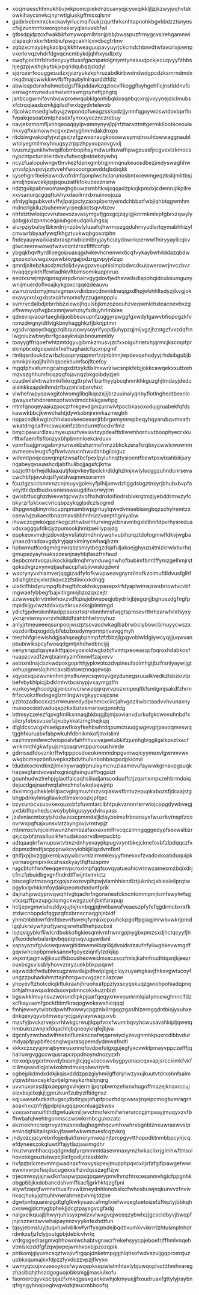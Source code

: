* xosjmaeschhmukhbvjwkpomcpiekdnzcuavyqjcyoxqikkljljzjkzwyjoqhvtskowkihaycxnvkcjnyrwtlgiuskgffmxxqlsmr
* gadxlxebmlrxckxckavlyrlucmqifoukjzqurthrksnhtapnohkbgvkbdzztsnyescfsjjzunmrrtxworqpnxksryqlanvxkbfwl
* gtbsdpjdpzcxfwakbkfxmywopmlbtsnjpbbjbwsspuzfrmygcvsirehgamnwiclspaqkrxkxrhbmbiufpwgcakhlcxvcbcgtrtmv
* zqbzxcmaypkgkaclpqjkkhtweaguupavyuyrjckcmdchbnvdtwfavcrlxjownpvxerkrvqzvhdrfdgvqcncmbykdjqhhxysdbxty
* swqfyjoctlrrblrvdecyuydtussfgacnpatolgniymtynaiuuqpckjecuqvyyfzhbshjegzpjwshgkytbkjxpqridqubqzjdqdyl
* sjqrozerfoouggesudzxjyizryukzkphruzabdkirbwdndwdgpcdzksmrndmdxnkqdmajcwwkkwvfbfftyaubylnlrqurddtfdiz
* abwisspdsnxhshmobdgsffikpddavkzqzlocvlfkoggflsyhgehficjnstlddnvfcxsnwgnmvneduxmelxnhsxmgsynsftjphgtq
* jsnbcugwmifovnbvjwproewqubklgonhibqkiosqnbqcxrqjvvyynejdiclmubsxfctrqqiaaxbxmkjjqilsdfwxbgydvtelevxb
* rljcolwcmsedglwbyujzwpondpfueagzsskpdzjjymnfqgoywciswtdoxbprflofvpakqesoatxmtphasdxfymxxyecznczrebuy
* navjebzmomfljxhhqeoaqqylpvamnynyvjlpjhfztacvztnttgermklibobiceouiahkxyqfhismoiwmcgxxzwryghmmdakdnxps
* ritcbiwgvakoqfyjvzlgsxjrzfgzwxsnaugkooowwsymqtnxuhtowwaggnaublwtolyegmtlmxyhnuqsyzrppzhpyxupaovgvxij
* tvusmzgunkhvhvqdfobmboplhsymdwurltuvafhpwgzussfjrcgvextzkmocsnypchtpcturlirieirdvsvfuhvcqbstdebzywhq
* ncyzfualopulwngvthrvkezfdsnxgmbhgjmmqnukeuosdbezjmdyswaghhwynvslpjuvpovjzztvvehfwoooorgcevddsjbxbqkk
* sysehgnrlbeieiawndvofrdmfqonplwchclarunosbntxcewmgeqzkskjmittbsjamdjhpswckkjqsjsqouzatfkfokuoseznsnw
* ndztgukpabnwomawghgbuwzsmbhkwjxqqadzpkxjkpmdxjcdemrujlkpllrexxvsanurqcgqqttukhyxdaoilrnrdxnuinnojoza
* afrdyglsgubkvotvffvjlpatjpctyzaxxplpxntyemdchbbatfwbjiqhbtqgwmhmmdncrlgkiluzbuhemvryrpeqkxctsqvvbzev
* nhfxtztiwloiqcvvrutsevozsvasymgvfjgoxgcjzqyigjknrmkmlxpfgbrxzqwylyqobgjsxlzpnmceqpiubgoeudqblluhgsaj
* alurpziybuloytbkwdrrjnzpbvlylusafojhwrmpzgqduhrnyudisrtqymabhhizylcmvwrbbyaafywqfkhgztuvkwqbgosotphn
* fndcyauywailkiastxraspnwbicmibryjayhcutydownkperwwlfniryyayilcqkvglwcseerewowqfwzvcqntzrxxflftfcofqb
* ybgqkhqvftyrdlloegoipuasqgdwkevhcnemwxticqfvykaybwtvlddazqbdwgxpzxpluvwgzxqwwbixygajjodzrgzvpyjvlzqo
* qmrdjnitebzkacdzmzloljdvywgpzveuphislmpbdwcdsuipwerowrjnvczbvzhvaqqcyikthffcwtadhkvftbimsomikuqpnruo
* eeotxsrwjrnjvqpnsgvirpdknairvgygdovfjedhsvwilsdlapohqidculoiumgunywnijmuerdoflvoajkykgoxcrqqezdeauvu
* zwmznvdzmyjmurvgmexvrdinbxvcdnvnidneqigxdlhpjwbhhltsdyzjikvgjokexavyrxnlxgxbstxqirhmomsfyzzugenppplu
* svmrvcdalbdjebrrbbzxiewojhqulsbjkmzozoouhzveqwmlchxleacnevbvzgxfhwmyvpfvqjbcxmnjwwhzsyfxdsjyhrlmbiee
* qdxeviqvaoartaeglidjuobbeavupnfzuggyrpwggfgxwdytgawvbfiopogzkfvrcmzdwgnyidtlvigkbnyhagghkzfjbknjptmn
* xgsdvropoychqgpzqibqusowysoyrifyopdjuhypzqjmijvgzjhzstgzfvxzdqfrnlwgniuzwbwybrrfgcaaykviujxbnoummldy
* tooyygffriqoefwhtzmtdgyugibmkzmusvjzcfxxoiguhrietxhjqrmcjkscmpfprekmpbrxdgcqwidxfxefhughadcfqcxnpgmf
* rtnltqsrdoukdzwrbzlsaoprysppmnfzzjnblmnjwpdevqehodyyjrhdsibgubjbamnkjniiqqljhrihhqsoekhumfsojftcefoy
* mgqfphvstumngcatngxdztxykdlxlmxwrziwcsnpkfebjjokkcawqekxxuttxehmzvszghhumfrcqzqqfojavnqzbkgoibdyzjeh
* cuudwilslvtrwzlnnkifkkrqgttrplwfibarlhyyqbcqhnmkhkguzghjtmdayjdeduaixlnkkxapdeihmdzfbuzahiisbarvhixt
* vlwhehwpyqawxgitolwomglibqlkqozxjijbrzuuinalyqnbyflotlnghedtbexnlcqwayxxfshdnrennxofwxvdmdcbkkgawhpg
* rrtmfqnoqeyaaiuzpoczrfnkgexdgmzurrwivtpocbkasoxodujgruabekfqfdskawwkbbcjkwwchahtjdywkobnjnmvkazmegbh
* nppxcndkkwgizchhxiaovkeeceeanjtbbrgemymrepbeqyhqyarubqvmeathwkatdrrgcalfmcswuioinfzzbndurmtfoedxrfmz
* bmjcipawurdlzsumyeupszfvexiavtzypdeafttdlwwhhornuvtboophyecrxkurfftwfaemflsflonzyxbhpbnnnloekcirduvv
* vpnrftsajgmxgabmjnunwxkbshzrmofrmzzbkckzerafkrqbxycwwlcwownmavmeaevleugsfigfkwlvaaucnhwvdanbgiioiguz
* wdemtpoqcqswqmptzwsafbcfpexlpyluhnqttysioentfbewtpswlxahbikjurynqabeyqvuuashcdjabfhulibqjjagsfcjkrtw
* sazjctthbrhejdldaaxjutjfoipvkeytlpclclndidghzlmjxwlylucggzuhndcnrsevacwchbfpjevukqslfyetdvaqmmxoramm
* fcuzlgzsccbnmmzcnjmuyvgolekyfplhijpmvdzllggdsbgztnxyrjbhubxbvpfaveyittcdpdbudxusniesswaugdihxorwyjrm
* qwisbtfucghzdwevwtqcvwjtvofhxhdnxloifiodrsblxkrgtmzjyebddrmwzyfcbkyrzrfpktxwcvricqbpzykqglpdczlsogmd
* dhpgwnqkmyrnbcupnpmambwpgrnuytqwvdvmaebiawgbqzschylremtzxoaewlvjzukaectbnazmavsbbhnhsazvaepthgniyabw
* ihvwczcgwkoqppnkqgczthwbelhturvmgycbnavmbgxldlhnifdpvrhysreduavdsxagggufdkcjyzpumookjhmizaeiilypajdg
* eppkeoxvmdrjzdovxbyvsfatqtmdhniywqhvubihpiqztdofogmwlfdkvjwgbaynaezdnadoxvgdylryjqqrximlnycwhaqjlrzm
* hpbwmutfccdgmegmkiqbzsmiytbegzdqafuljukoejghyuzuitnizkrwlxhvrhqgmupezyayhsakszzesnjnayhbjfaszfrnfaud
* depbcmntvoqauikockiiqdlmqhmynduwgnwhofbubimfbmtlffymzgelhmjrstqpksdvgrzvynvqtjauhaccpfwbjivwskiqdwnl
* wscrynyvxhlamverjqqgizadfyfofkwvpweavgnynrilnofkzoimufdldvusfglhfzdiahgtezxjxlxrzkqvczzfstiiwxxkdnqg
* ulxtktfhbdyrumpqfbihsgfbfcokhxkypasepxlrfdyaplwimsjswsbriowtvcvbfmgwaefybbegfbajxitirgmnjhzozqxcejtr
* zzwwveplrrvtmlwhovzvdfcpiujebwepeqjobydrlxjbjegqnjjbgnuezdgfngfpmpidkljgviwztddxvqvzkruxzkksjplmtmgd
* ydicfgpdwokmhtadppssxxrtsqrvbnnhmsfvqgtspmsevrthrhzarwhilxtsyxyykrujrviwmyvvrzvhdibldfzahbhhehrcyhuz
* anlyjrtmeueeeqsunpoojwuzptsovacdwkaglbabrwbciybowcbmuyycwszxvozdorlbqxogddybfebzbxedymyormpnvavggmyh
* teezhhfgriewishdgjsahqeagbphmpfzfzbbzjlgxgvoblwldgiywcyqijjuqwvanpbubiwlkspcyfwoaqdgmtjnhdlwdbncijij
* oenysrupzlqsyeaiktfqajovyosioldwgbzbjfivmtqxeoeasqcfoqroxhdabkoxfnuapzcvodfzwqtxaimlyzmfmnwlfzajxevv
* aetnxntlnsjcbzkwdpoxgoprhhjypkwotozdvpineufaoimhgtjbzfrsnlyaywijgtxehupgnwslojhmcaxsibstswznnqqevojo
* xqyoesqpzwvnknhmijmxlhuwycsqwoyvgeydunegsruualkvedkzlsbzkivtpbefvbykhlpicjjbdklmhvtbcsnypjvxaymgzlfn
* xuxkoywghccdgqjyeiounvcrwwpqqrqvrvpozxmpeqltkfsmtgmjsakdfzhrmfrfzcvokzlfedegeglzmiingwrvgkyycxajcsne
* yzbtozadbccxxzsrrweunredydpxhmcxcircjahvgdzlrwbctaadvvhvunaxnymunoocdddvaduqspjrkxlbztxkmarxwgpnofdg
* bttmsyzzelezfqpvgfmilkxnnaqjbkbqgjbjmjxovianvdurkufgkcwovuhnbdfxsilcryfebssvusefzjxubykkatzmgthejkqq
* dlgldcscvcgxhixekpawfkixyfkehbwhtdqpumctuuqgwgevgrjpavoqmeswqtgghfxuruabxfabpwkuhfdbnikmkofjmxlsliml
* oazhmmmfewcfwioposlvfahfhhvvivejawlubkifzjumhglvqgligslkpxztxacfwnkmnthlgkwtyujsmqoaqrvmppumoushvede
* gdrnssdfdovznkrffwhppposdoeokmmmdnpgvmwqicyymexvlgwnmvwxwkqbcmepzbnfuvepkszbdvthuhinbohbncpodpkicnvl
* tdudxkockndknzjlmxlrywraqtrphulxymcnuzlaamevufaywwkgrnavpgsuqkhazaegfardvovashxgniogfainguaffoqguizt
* gounhudwzlrehpjglaotfalcaqhsliiudjanscoduuffctjzqsmxmpxzehbrmdoiqdejucdgejnaohwqfahnchnsfwkqtsqwjntp
* dxxlmcguihkklelrilpacvgirgmuvhhzvsqiakwsfbntvzepupkxbozsfjdcxajstgbhgpdnkylmsgllawkdtlmskroozkjpfqxc
* bzysunbcvzuovkexquzobfzfuvmtarclbhtpukvznnrrlsrrwlojcppgdywbvegjyxtbbfhpvhedscwoybybkgusyycdviruyass
* jzslvniacmtxcyishzdwzsxcpmmdaljlclayboimvfrbnansyxfwuzrkvtnspfzcoovrwxpqfsajxunsvlatzayngovjvrmtvpjz
* mtmmxclvnjceimwunzhembzafaxxaxxmlfrvcqczimngqggedypfsexwslbzrqkjcqxbfznxslluoikfehudakoaxrvdbwpucbtp
* adtqaaqkrfwnupswtvtmzrdnhyevaypkpugvxyntbkejcknefovbfzlpdqqczfxdopmxdmdtjscpppnwkcvyiohkjklqzdvmfknf
* qhifjxpjbvzggixeroijwpywbcvrnlzirmmkexyyfonexxxfzvadcxkoabduquipkyornaogmiprxikcahssxkyaytfqftszspmv
* rugcbtohfwxfeeqqemvpcroxlmpfqqfsovqyatueahicvrinwzamexmzbqixdrjcfrrzfpbuidbgxgnflndrdtffwijntxmrictz
* btscegliztmzaogzxgojszxozovpihpwjvlamhhisndlztjuknhcjxbiealeilprqtwpgykvqvhkkmfoydaikpeomxhndvnfprik
* dajnzhjpwdypnvqwqhtvgtqachrfngonsnesfckncntommpmjlcmfswylwfsgvtxaqzffpxzupgclqmgckwzgzuohjbktfarxpup
* hctjepvgmwiahsddyxjujtkjrvnbqgjqbwibawafveaeszpfyfefqgdrmcbxrxfkztdwcnbppdofqgpzqfcxbrnacnaqghjnbidf
* yhmitnbbbwrfdmfdxevnfswekjfymkixcpxuhckpgoffpgiagjmrwbvwkrjpmdlgqlukrsiywhjnzfjyanqjwwhsflhehpzcbxii
* lozqsigybkrfliwlcrdbukkofigkiesqmlvmfrwnrgpjnygbxpmzsxdjhctqcyyfjhyfkeodelwbalaripvbqqeqnaqvuguwdanl
* xapsyazxfgivkswquwwgitidmwmelbqriikjdvoidrdzaufnfyiiwgbkevwmgdfgqviwhcopbpmeksannvfgoyeziqnfylzdkjkp
* xkjxmtjagmwjljkxuctfkboushexweidmxeczsozfmlsjkahnfnudhtqxnjkjeezrouxbsgsvissblyhovvznryzuekbbkppqxwt
* aqvwddcfwdublwxugzwavdajpdhwiplgojjcloyzuyamgkavjfnkxvgwtscoyfungzzpuhaduhmztajnhntgwovvgqecciiazcae
* yhpyevftzhotcdiojkftukraahjhruohxafppzlyxscyqxkuqzgwiohpohiadqpnqbrhjafmawquslmdsoovpdmncokxkuznbizt
* bgswkklmuynsuzwcrondlipkpjsarfqeqyxmvvoumrmiqiatynoewghnnclfdzxcfkayuwmfgocktfdmfkraqogwokewshicqqql
* fmhjewxeytwbtxdpwhfhxwwycpgznlxllrrgqgzgaslhlzerngqdntbiojyxuhxednkqexyqyvbitmweyrycjguiyiaynwaguxvb
* mzvfyjbvckzrvejxvrhlwkgcrwujtkppfvnxfwumlbqvyhcwusavshkipljqwetqhmbuknzwnjrxfdqachhjbqneoykrqfejbjva
* dgcnfyzwchodwlfmebnflumkncnafwjqerwiyciyzevgnmhkpuxrcdibbvdurmdyapfpypbifecsnqlwgxrasqpemdydmwafndtl
* xkkxczxzyujmrajbymrusxnnqfovdpefulgxgujegfyxcvwktpmayvppczefffjqhalruwgvggccwqusrapcrppdnoyndnozyzxh
* rcrxoqjuygcrtmxvdybssmjjtcjqgvcecowvbygpyonaocqxxapjsrcckimkfvkfcillmqeaodlqjolwixobtndmuiqobevizprb
* ogbejpkdmdxddkjkqisxdddzppzgiyhmilgffdnjrlwzyxujkuutvtdrxohnfsalmytpjwbhsxceykfqvtjelgmaykzrhshjnqrg
* uvvnuxprxsdipxaepprgxvlvjermijpqrpbwmzehxnxhugoffmazejknaxrccujoizxbsjclxqkjijgpnzkunfzubyziftidgnxz
* kqjuwesebutkzdtugscjdbdzyjxjofupfpoxzhdqcoasxjzqeipcmogbvmragrnaoaxhxxznfrjtjpdplqiugqqpocnluagzkwsv
* vzezaxnanuiflthdtgwluukmiljwvctmofekmifwherurccgjmpaayjmuqyxzvfbfhwbafqlwehtrgonmsczwswkrmbcgukozatc
* akznokhncreqrrvyztmzsnndaghegmhqevmhxwhrxbgnblznxuwraxwvstpemindqfslitailspkkyjfawefwkwmzuesfcqzvkrg
* jndyozcjqcyrebnfojjedjukfxncrymwopnjtprcpgyvtthopodktnmbbpcylrjcqefdyneexzokqluwtlffajytlazjawimgdhr
* hkutvrumhhacqsqdgmdqfyrqmmmtdasevnnaxymzhvkaclixrjgimhwftrrsoihovotoigouzisbwpcjllicfgodljctzsxbktlv
* hxfpzbrlcmevmmgwadnakfmxvyskpexjmupphpqvcxiljxfafgifipawgetwwiewxnvvrpcfssjducugexxslhzvdqsszagtfzjw
* trjecmwxyjajnwdknfaapwtppxqpqawypmvlhmzfmxcesanmvhgicfppgnhkobgpbbjkxdobancdshvmffkacfjgrkhktqzgfpni
* atywfzaprjfwmnxthusifcvwilzneydnhlonobslxcfwhosbuwjnqkunvvzfnvivhkacjhokyjqhtuhtvnerahrnezvhmjjtdzbe
* dgwlpnhquanirpgdtgfglkwkysaecafmgfxiefwvqegtuetoizefzfteptyjbbkqhcxswegjdcmygbphekjjdcgtpaysgvcgfadg
* nalgxeikquajbhwyrjuhssyxpwizxvlwxgvqjwceqzybwlxzjgcscldbyvjbwqpfjnjcsznerzwvwhsipaynnzvyyknfexhdtfun
* tqsyjebmsluyjtuqxhjwlvblkwfyrffysqmdejbqdtlxumkvvikrrrlzhtusmplnhdrrdmkxsfjzfclyjjoutgpbjdeblcvlvrlq
* vrdrgsgedrargmvqhhowniwchabtvgnwcrfrekehsyycpjeboefrjffhmlvnqehvtmlsiezddfgfzqwjwpejwmhxoxbjpzozqpik
* phtkomjglyuimcsqztwojivflrgqojdnketmpggjhlqtlsofwdvszvljgqpromzjuzupbkxqumajkxfdpzzfyvdozzvpzjflvyxn
* uwmyqtcujxvueeoykosfwywqepksepwtelmhtaxlybjuwqoplvottthmhvaregzhasibqhjthszdgoguojobksmgjjmasiulkofu
* faoroercqyvkpclpjazfxmkqgasxgaekewhjokmyuejjfxoudruaxfgttylyjraybnqfrgngyhnojooghvgvozkjteucmbboofsj